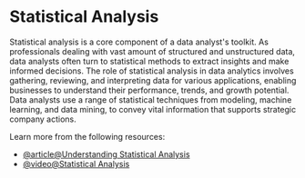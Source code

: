 # Statistical Analysis

Statistical analysis is a core component of a data analyst's toolkit. As professionals dealing with vast amount of structured and unstructured data, data analysts often turn to statistical methods to extract insights and make informed decisions. The role of statistical analysis in data analytics involves gathering, reviewing, and interpreting data for various applications, enabling businesses to understand their performance, trends, and growth potential. Data analysts use a range of statistical techniques from modeling, machine learning, and data mining, to convey vital information that supports strategic company actions.

Learn more from the following resources:

- [@article@Understanding Statistical Analysis](https://www.simplilearn.com/what-is-statistical-analysis-article)
- [@video@Statistical Analysis](https://www.youtube.com/watch?v=XjMBZE1DuBY)